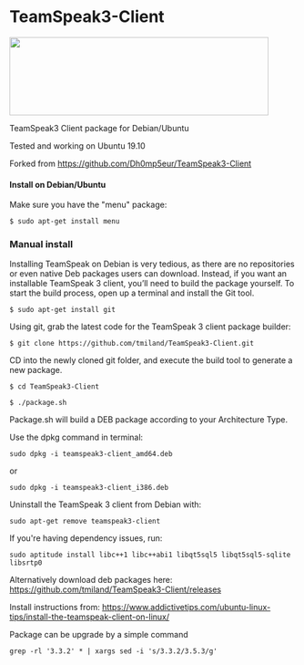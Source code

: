 TeamSpeak3-Client
=================

<img src="https://www.teamspeak.com/user/themes/teamspeak/images/brand/InLine_BlueLight.svg" height="137" width="455">

TeamSpeak3 Client package for Debian/Ubuntu

Tested and working on Ubuntu 19.10

Forked from https://github.com/Dh0mp5eur/TeamSpeak3-Client

#### Install on Debian/Ubuntu

Make sure you have the "menu" package:

```shell
$ sudo apt-get install menu
```
### Manual install

Installing TeamSpeak on Debian is very tedious, as there are no repositories or even native Deb packages users can download. Instead, if you want an installable TeamSpeak 3 client, you’ll need to build the package yourself. To start the build process, open up a terminal and install the Git tool.

```shell
$ sudo apt-get install git
```

Using git, grab the latest code for the TeamSpeak 3 client package builder:

```shell
$ git clone https://github.com/tmiland/TeamSpeak3-Client.git
```

CD into the newly cloned git folder, and execute the build tool to generate a new package.

```shell
$ cd TeamSpeak3-Client
```

```shell
$ ./package.sh
```

Package.sh will build a DEB package according to your Architecture Type.

Use the dpkg command in terminal:

```shell
sudo dpkg -i teamspeak3-client_amd64.deb
```

or

```shell
sudo dpkg -i teamspeak3-client_i386.deb
```

Uninstall the TeamSpeak 3 client from Debian with:

```shell
sudo apt-get remove teamspeak3-client
```

If you're having dependency issues, run:

```shell
sudo aptitude install libc++1 libc++abi1 libqt5sql5 libqt5sql5-sqlite libsrtp0
```

Alternatively download deb packages here: https://github.com/tmiland/TeamSpeak3-Client/releases

Install instructions from: https://www.addictivetips.com/ubuntu-linux-tips/install-the-teamspeak-client-on-linux/

Package can be upgrade by a simple command 

```shell
grep -rl '3.3.2' * | xargs sed -i 's/3.3.2/3.5.3/g'
```
